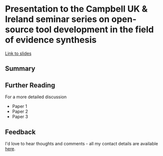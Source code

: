 # Presentation to the Campbell UK &amp; Ireland seminar series on open-source tool development in the field of evidence synthesis

<a href="https://mcguinlu.github.io/robvis_campbell/slides.html" target="_blank" rel="noopener noreferrer">Link to slides</a>

## Summary



## Further Reading
For a more detailed discussion

* Paper 1
* Paper 2
* Paper 3

## Feedback
I'd love to hear thoughts and comments - all my contact details are available [here](https://www.lukemcguinness.com/).
